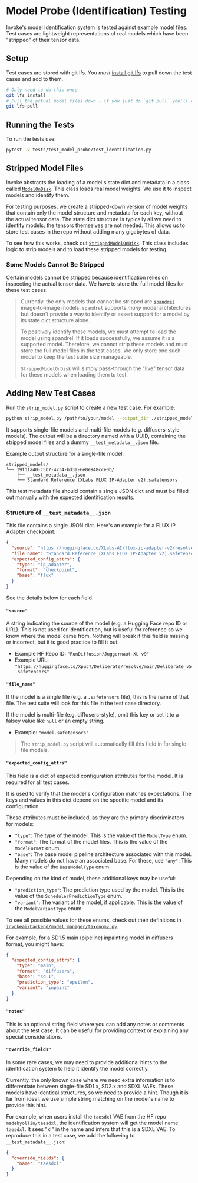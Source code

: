 # Model Probe (Identification) Testing

Invoke's model Identification system is tested against example model files. Test cases are lightweight representations of real models which have been "stripped" of their tensor data.

## Setup

Test cases are stored with git lfs. You _must_ [install git lfs](https://git-lfs.com/) to pull down the test cases and add to them.

```bash
# Only need to do this once
git lfs install
# Pull the actual model files down - if you just do `git pull` you'll only get pointers
git lfs pull
```

## Running the Tests

To run the tests use:

```bash
pytest -v tests/test_model_probe/test_identification.py
```

## Stripped Model Files

Invoke abstracts the loading of a model's state dict and metadata in a class called [`ModelOnDisk`](../../invokeai/backend/model_manager/model_on_disk.py). This class loads real model weights. We use it to inspect models and identify them.

For testing purposes, we create a stripped-down version of model weights that contain only the model structure and metadata for each key, without the actual tensor data. The state dict structure is typically all we need to identify models; the tensors themselves are not needed. This allows us to store test cases in the repo without adding many gigabytes of data.

To see how this works, check out [`StrippedModelOnDisk`](./stripped_model_on_disk.py). This class includes logic to strip models and to load these stripped models for testing.

### Some Models Cannot Be Stripped

Certain models cannot be stripped because identification relies on inspecting the actual tensor data. We have to store the full model files for these test cases.

> Currently, the only models that cannot be stripped are [`spandrel`](https://github.com/chaiNNer-org/spandrel/) image-to-image models. `spandrel` supports _many_ model architectures but doesn't provide a way to identify or assert support for a model by its state dict structure alone.
>
> To positively identify these models, we must attempt to load the model using spandrel. If it loads successfully, we assume it is a supported model. Therefore, we cannot strip these models and must store the full model files in the test cases. We only store one such model to keep the test suite size manageable.
>
> `StrippedModelOnDisk` will simply pass-through the "live" tensor data for these models when loading them to test.

## Adding New Test Cases

Run the [`strip_model.py`](./strip_model.py) script to create a new test case. For example:

```bash
python strip_model.py /path/to/your/model --output_dir ./stripped_models
```

It supports single-file models and multi-file models (e.g. diffusers-style models). The output will be a directory named with a UUID, containing the stripped model files and a dummy `__test_metadata__.json` file.

Example output structure for a single-file model:

```
stripped_models/
└── 19fd1a40-c5b7-4734-bd3a-6e0e948cce0b/
    ├── __test_metadata__.json
    └── Standard Reference (XLabs FLUX IP-Adapter v2).safetensors
```

This test metadata file should contain a single JSON dict and must be filled out manually with the expected identification results.

### Structure of `__test_metadata__.json`

This file contains a single JSON dict. Here's an example for a FLUX IP Adapter checkpoint:

```json
{
  "source": "https://huggingface.co/XLabs-AI/flux-ip-adapter-v2/resolve/main/ip_adapter.safetensors",
  "file_name": "Standard Reference (XLabs FLUX IP-Adapter v2).safetensors",
  "expected_config_attrs": {
    "type": "ip_adapter",
    "format": "checkpoint",
    "base": "flux"
  }
}
```

See the details below for each field.

#### `"source"`

A string indicating the source of the model (e.g. a Hugging Face repo ID or URL). This is not used for identification, but is useful for reference so we know where the model came from. Nothing will break if this field is missing or incorrect, but it is good practice to fill it out.

- Example HF Repo ID: `"RunDiffusion/Juggernaut-XL-v9"`
- Example URL: `"https://huggingface.co/XpucT/Deliberate/resolve/main/Deliberate_v5.safetensors"`

#### `"file_name"`

If the model is a single file (e.g. a `.safetensors` file), this is the name of that file. The test suite will look for this file in the test case directory.

If the model is multi-file (e.g. diffusers-style), omit this key or set it to a falsey value like `null` or an empty string.

- Example: `"model.safetensors"`

> The `strip_model.py` script will automatically fill this field in for single-file models.

#### `"expected_config_attrs"`

This field is a dict of expected configuration attributes for the model. It is required for all test cases.

It is used to verify that the model's configuration matches expectations. The keys and values in this dict depend on the specific model and its configuration.

These attributes must be included, as they are the primary discriminators for models:

- `"type"`: The type of the model. This is the value of the `ModelType` enum.
- `"format"`: The format of the model files. This is the value of the `ModelFormat` enum.
- `"base"`: The base model pipeline architecture associated with this model. Many models do not have an associated base. For these, use `"any"`. This is the value of the `BaseModelType` enum.

Depending on the kind of model, these additional keys may be useful:

- `"prediction_type"`: The prediction type used by the model. This is the value of the `SchedulerPredictionType` enum.
- `"variant"`: The variant of the model, if applicable. This is the value of the `ModelVariantType` enum.

To see all possible values for these enums, check out their definitions in [`invokeai/backend/model_manager/taxonomy.py`](../../invokeai/backend/model_manager/taxonomy.py).

For example, for a SD1.5 main (pipeline) inpainting model in diffusers format, you might have:

```json
{
  "expected_config_attrs": {
    "type": "main",
    "format": "diffusers",
    "base": "sd-1",
    "prediction_type": "epsilon",
    "variant": "inpaint"
  }
}
```

#### `"notes"`

This is an optional string field where you can add any notes or comments about the test case. It can be useful for providing context or explaining any special considerations.

#### `"override_fields"`

In some rare cases, we may need to provide additional hints to the identification system to help it identify the model correctly.

Currently, the only known case where we need extra information is to differentiate between single-file SD1.x, SD2.x and SDXL VAEs. These models have identical structures, so we need to provide a hint. Though it is far from ideal, we use simple string matching on the model's name to provide this hint.

For example, when users install the `taesdxl` VAE from the HF repo `madebyollin/taesdxl`, the identification system will get the model name `taesdxl`. It sees "xl" in the name and infers that this is a SDXL VAE. To reproduce this in a test case, we add the following to `__test_metadata__.json`:

```json
{
  "override_fields": {
    "name": "taesdxl"
  }
}
```
